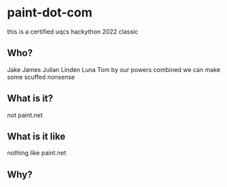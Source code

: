 # paint-dot-com
this is a certified uqcs hackython 2022 classic

## Who?
Jake James Julian Linden Luna Tom
by our powers combined we can make some scuffed nonsense

## What is it?
not paint.net

## What is it like
nothing like paint.net

## Why?

